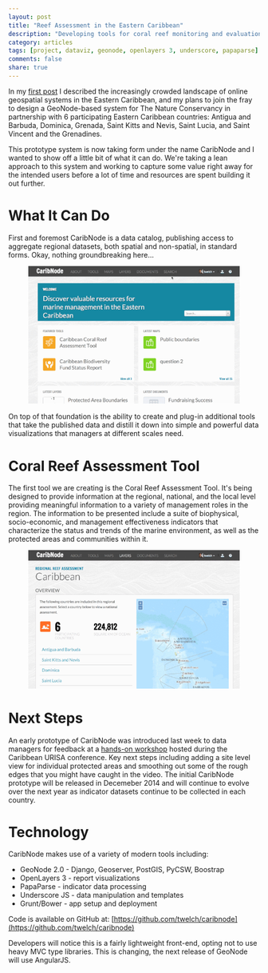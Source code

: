```yaml
---
layout: post
title: "Reef Assessment in the Eastern Caribbean"
description: "Developing tools for coral reef monitoring and evaluation at multiple scales in the Eastern Caribbean"
category: articles
tags: [project, dataviz, geonode, openlayers 3, underscore, papaparse]
comments: false
share: true
---
```


In my [first post](/articles/collaboration-eastern-caribbean/) I described the increasingly crowded landscape of online geospatial systems in the Eastern Caribbean, and my plans to join the fray to design a GeoNode-based system for The Nature Conservancy in partnership with 6 participating Eastern Caribbean countries: Antigua and Barbuda, Dominica, Grenada, Saint Kitts and Nevis, Saint Lucia, and Saint Vincent and the Grenadines.

This prototype system is now taking form under the name CaribNode and I wanted to show off a little bit of what it can do.  We're taking a lean approach to this system and working to capture some value right away for the intended users before a lot of time and resources are spent building it out further.

# What It Can Do

First and foremost CaribNode is a data catalog, publishing access to aggregate regional datasets, both spatial and non-spatial, in standard forms.  Okay, nothing groundbreaking here...  

<figure>
    <a href="/images/posts/caribnode/caribnode1small.gif" target="_window"><img src="/images/posts/caribnode/caribnode1small.gif"></a>  
    <figcaption></figcaption>
</figure>

On top of that foundation is the ability to create and plug-in additional tools that take the published data and distill it down into simple and powerful data visualizations that managers at different scales need.

# Coral Reef Assessment Tool

The first tool we are creating is the Coral Reef Assessment Tool.  It's being designed to provide information at the regional, national, and the local level providing meaningful information to a variety of management roles in the region.  The information to be presented include a suite of biophysical, socio-economic, and management effectiveness indicators that characterize the status and trends of the marine environment, as well as the protected areas and communities within it.

<figure>
    <a href="/images/posts/caribnode/caribnode2small.gif" target="_window"><img src="/images/posts/caribnode/caribnode2small.gif"></a>  
    <figcaption></figcaption>
</figure>

# Next Steps

An early prototype of CaribNode was introduced last week to data managers for feedback at a [hands-on workshop](http://urisacaribbean2014.sched.org/event/75f52ad5e119b1b2b80e3fabab6665bc) hosted during the Caribbean URISA conference.  Key next steps including adding a site level view for individual protected areas and smoothing out some of the rough edges that you might have caught in the video.  The initial CaribNode prototype will be released in Decemeber 2014 and will continue to evolve over the next year as indicator datasets continue to be collected in each country.

# Technology

CaribNode makes use of a variety of modern tools including:

*   GeoNode 2.0 - Django, Geoserver, PostGIS, PyCSW, Boostrap
*   OpenLayers 3 - report visualizations
*   PapaParse - indicator data processing
*   Underscore JS - data manipulation and templates
*   Grunt/Bower - app setup and deployment

Code is available on GitHub at:
[https://github.com/twelch/caribnode](https://github.com/twelch/caribnode)

Developers will notice this is a fairly lightweight front-end, opting not to use heavy MVC type libraries.  This is changing, the next release of GeoNode will use AngularJS.